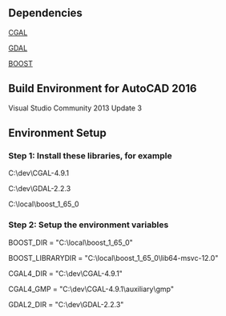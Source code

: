 ## Dependencies ##

[CGAL](https://doc.cgal.org/latest/Manual/windows.html)

[GDAL](https://www.gisinternals.com/)

[BOOST](https://sourceforge.net/projects/boost/files/boost-binaries/)

## Build Environment for AutoCAD 2016 ##

Visual Studio Community 2013 Update 3

## Environment  Setup

### Step 1: Install these libraries, for example

C:\dev\CGAL-4.9.1

C:\dev\GDAL-2.2.3

C:\local\boost_1_65_0

### Step 2: Setup the environment variables 

BOOST_DIR = "C:\local\boost_1_65_0"

BOOST_LIBRARYDIR = "C:\local\boost_1_65_0\lib64-msvc-12.0"

CGAL4_DIR = "C:\dev\CGAL-4.9.1"

CGAL4_GMP = "C:\dev\CGAL-4.9.1\auxiliary\gmp"

GDAL2_DIR = "C:\dev\GDAL-2.2.3"

